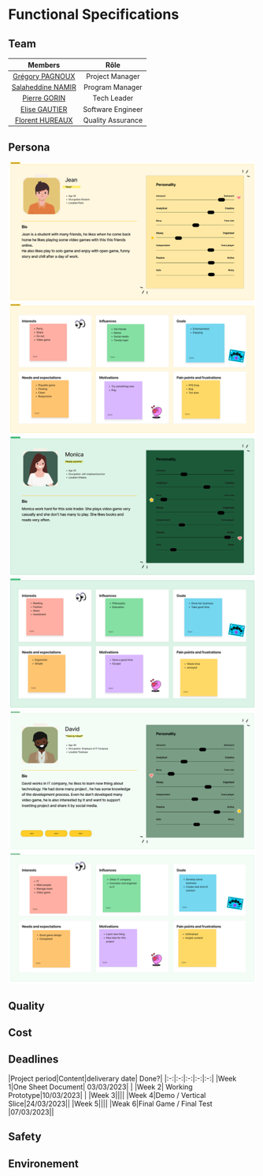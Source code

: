 # Functional Specifications

## Team

| Members | Rôle |
| :-: | :-: |
| [Grégory PAGNOUX](https://github.com/Gregory-Pagnoux) | Project Manager |
| [Salaheddine NAMIR](https://github.com/T3rryc) | Program Manager |
| [Pierre GORIN](https://github.com/Pierre2103) | Tech Leader |
| [Elise GAUTIER](https://github.com/elisegtr) | Software Engineer |
| [Florent HUREAUX](https://github.com/florenthureaux) | Quality Assurance |

## Persona
![alt text](/Document/Functional/image/Persona1_1.png)
![alt text](/Document/Functional/image/Persona1_2.png)
![alt text](/Document/Functional/image/Persona2_1.png)
![alt text](/Document/Functional/image/Persona2_2.png)
![alt text](/Document/Functional/image/Persona3_1.png)
![alt text](/Document/Functional/image/Persona3_2.png)

## Quality

## Cost 

## Deadlines
|Project period|Content|deliverary date| Done?|
|:-:|:-:|:-:|:-:|:-:|
|Week 1|One Sheet Document| 03/03/2023| |
|Week 2| Working Prototype|10/03/2023| |
|Week 3||||
|Week 4|Demo / Vertical Slice|24/03/2023||
|Week 5||||
|Weak 6|Final Game / Final Test |07/03/2023||




## Safety

## Environement